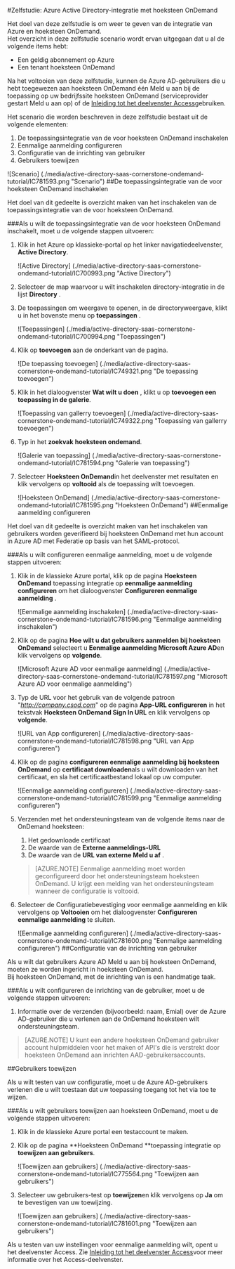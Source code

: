 <properties 
    pageTitle="Zelfstudie: Azure Active Directory-integratie met hoeksteen OnDemand | Microsoft Azure" 
    description="Leer hoe u hoeksteen OnDemand gebruiken met Azure Active Directory om te schakelen van eenmalige aanmelding, geautomatiseerde inrichting en meer." 
    services="active-directory" 
    authors="jeevansd"  
    documentationCenter="na" 
    manager="femila"/>
<tags 
    ms.service="active-directory" 
    ms.devlang="na" 
    ms.topic="article" 
    ms.tgt_pltfrm="na" 
    ms.workload="identity" 
    ms.date="09/29/2016" 
    ms.author="jeedes" />

#<a name="tutorial-azure-active-directory-integration-with-cornerstone-ondemand"></a>Zelfstudie: Azure Active Directory-integratie met hoeksteen OnDemand

Het doel van deze zelfstudie is om weer te geven van de integratie van Azure en hoeksteen OnDemand.  
Het overzicht in deze zelfstudie scenario wordt ervan uitgegaan dat u al de volgende items hebt:

-   Een geldig abonnement op Azure
-   Een tenant hoeksteen OnDemand

Na het voltooien van deze zelfstudie, kunnen de Azure AD-gebruikers die u hebt toegewezen aan hoeksteen OnDemand één Meld u aan bij de toepassing op uw bedrijfssite hoeksteen OnDemand (serviceprovider gestart Meld u aan op) of de [Inleiding tot het deelvenster Access](active-directory-saas-access-panel-introduction.md)gebruiken.

Het scenario die worden beschreven in deze zelfstudie bestaat uit de volgende elementen:

1.  De toepassingsintegratie van de voor hoeksteen OnDemand inschakelen
2.  Eenmalige aanmelding configureren
3.  Configuratie van de inrichting van gebruiker
4.  Gebruikers toewijzen

![Scenario] (./media/active-directory-saas-cornerstone-ondemand-tutorial/IC781593.png "Scenario")
##<a name="enabling-the-application-integration-for-cornerstone-ondemand"></a>De toepassingsintegratie van de voor hoeksteen OnDemand inschakelen

Het doel van dit gedeelte is overzicht maken van het inschakelen van de toepassingsintegratie van de voor hoeksteen OnDemand.

###<a name="to-enable-the-application-integration-for-cornerstone-ondemand-perform-the-following-steps"></a>Als u wilt de toepassingsintegratie van de voor hoeksteen OnDemand inschakelt, moet u de volgende stappen uitvoeren:

1.  Klik in het Azure op klassieke-portal op het linker navigatiedeelvenster, **Active Directory**.

    ![Active Directory] (./media/active-directory-saas-cornerstone-ondemand-tutorial/IC700993.png "Active Directory")

2.  Selecteer de map waarvoor u wilt inschakelen directory-integratie in de lijst **Directory** .

3.  De toepassingen om weergave te openen, in de directoryweergave, klikt u in het bovenste menu op **toepassingen** .

    ![Toepassingen] (./media/active-directory-saas-cornerstone-ondemand-tutorial/IC700994.png "Toepassingen")

4.  Klik op **toevoegen** aan de onderkant van de pagina.

    ![De toepassing toevoegen] (./media/active-directory-saas-cornerstone-ondemand-tutorial/IC749321.png "De toepassing toevoegen")

5.  Klik in het dialoogvenster **Wat wilt u doen** , klikt u op **toevoegen een toepassing in de galerie**.

    ![Toepassing van gallerry toevoegen] (./media/active-directory-saas-cornerstone-ondemand-tutorial/IC749322.png "Toepassing van gallerry toevoegen")

6.  Typ in het **zoekvak** **hoeksteen ondemand**.

    ![Galerie van toepassing] (./media/active-directory-saas-cornerstone-ondemand-tutorial/IC781594.png "Galerie van toepassing")

7.  Selecteer **Hoeksteen OnDemand**in het deelvenster met resultaten en klik vervolgens op **voltooid** als de toepassing wilt toevoegen.

    ![Hoeksteen OnDemand] (./media/active-directory-saas-cornerstone-ondemand-tutorial/IC781595.png "Hoeksteen OnDemand")
##<a name="configuring-single-sign-on"></a>Eenmalige aanmelding configureren

Het doel van dit gedeelte is overzicht maken van het inschakelen van gebruikers worden geverifieerd bij hoeksteen OnDemand met hun account in Azure AD met Federatie op basis van het SAML-protocol.

###<a name="to-configure-single-sign-on-perform-the-following-steps"></a>Als u wilt configureren eenmalige aanmelding, moet u de volgende stappen uitvoeren:

1.  Klik in de klassieke Azure portal, klik op de pagina **Hoeksteen OnDemand** toepassing integratie op **eenmalige aanmelding configureren** om het dialoogvenster **Configureren eenmalige aanmelding** .

    ![Eenmalige aanmelding inschakelen] (./media/active-directory-saas-cornerstone-ondemand-tutorial/IC781596.png "Eenmalige aanmelding inschakelen")

2.  Klik op de pagina **Hoe wilt u dat gebruikers aanmelden bij hoeksteen OnDemand** selecteert u **Eenmalige aanmelding Microsoft Azure AD**en klik vervolgens op **volgende**.

    ![Microsoft Azure AD voor eenmalige aanmelding] (./media/active-directory-saas-cornerstone-ondemand-tutorial/IC781597.png "Microsoft Azure AD voor eenmalige aanmelding")

3.  Typ de URL voor het gebruik van de volgende patroon "*http://company.csod.com*" op de pagina **App-URL configureren** in het tekstvak **Hoeksteen OnDemand Sign In URL** en klik vervolgens op **volgende**.

    ![URL van App configureren] (./media/active-directory-saas-cornerstone-ondemand-tutorial/IC781598.png "URL van App configureren")

4.  Klik op de pagina **configureren eenmalige aanmelding bij hoeksteen OnDemand** op **certificaat downloaden**als u wilt downloaden van het certificaat, en sla het certificaatbestand lokaal op uw computer.

    ![Eenmalige aanmelding configureren] (./media/active-directory-saas-cornerstone-ondemand-tutorial/IC781599.png "Eenmalige aanmelding configureren")

5.  Verzenden met het ondersteuningsteam van de volgende items naar de OnDemand hoeksteen:

    1.  Het gedownloade certificaat
    2.  De waarde van de **Externe aanmeldings-URL**
    3.  De waarde van de **URL van externe Meld u af** .

    >[AZURE.NOTE] Eenmalige aanmelding moet worden geconfigureerd door het ondersteuningsteam hoeksteen OnDemand.
U krijgt een melding van het ondersteuningsteam wanneer de configuratie is voltooid.

6.  Selecteer de Configuratiebevestiging voor eenmalige aanmelding en klik vervolgens op **Voltooien** om het dialoogvenster **Configureren eenmalige aanmelding** te sluiten.

    ![Eenmalige aanmelding configureren] (./media/active-directory-saas-cornerstone-ondemand-tutorial/IC781600.png "Eenmalige aanmelding configureren")
##<a name="configuring-user-provisioning"></a>Configuratie van de inrichting van gebruiker

Als u wilt dat gebruikers Azure AD Meld u aan bij hoeksteen OnDemand, moeten ze worden ingericht in hoeksteen OnDemand.  
Bij hoeksteen OnDemand, met de inrichting van is een handmatige taak.

###<a name="to-configure-user-provisioning-perform-the-following-steps"></a>Als u wilt configureren de inrichting van de gebruiker, moet u de volgende stappen uitvoeren:

1.  Informatie over de verzenden (bijvoorbeeld: naam, Emial) over de Azure AD-gebruiker die u verlenen aan de OnDemand hoeksteen wilt ondersteuningsteam.

>[AZURE.NOTE] U kunt een andere hoeksteen OnDemand gebruiker account hulpmiddelen voor het maken of API's die is verstrekt door hoeksteen OnDemand aan inrichten AAD-gebruikersaccounts.

##<a name="assigning-users"></a>Gebruikers toewijzen

Als u wilt testen van uw configuratie, moet u de Azure AD-gebruikers verlenen die u wilt toestaan dat uw toepassing toegang tot het via toe te wijzen.

###<a name="to-assign-users-to-cornerstone-ondemand-perform-the-following-steps"></a>Als u wilt gebruikers toewijzen aan hoeksteen OnDemand, moet u de volgende stappen uitvoeren:

1.  Klik in de klassieke Azure portal een testaccount te maken.

2.  Klik op de pagina **Hoeksteen OnDemand **toepassing integratie op **toewijzen aan gebruikers**.

    ![Toewijzen aan gebruikers] (./media/active-directory-saas-cornerstone-ondemand-tutorial/IC775564.png "Toewijzen aan gebruikers")

3.  Selecteer uw gebruikers-test op **toewijzen**en klik vervolgens op **Ja** om te bevestigen van uw toewijzing.

    ![Toewijzen aan gebruikers] (./media/active-directory-saas-cornerstone-ondemand-tutorial/IC781601.png "Toewijzen aan gebruikers")

Als u testen van uw instellingen voor eenmalige aanmelding wilt, opent u het deelvenster Access. Zie [Inleiding tot het deelvenster Access](active-directory-saas-access-panel-introduction.md)voor meer informatie over het Access-deelvenster.
